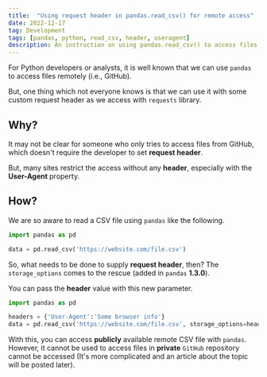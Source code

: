 ```yaml
---
title:  "Using request header in pandas.read_csv() for remote access"
date: 2022-12-17
tag: Development
tags: [pandas, python, read_csv, header, useragent]
description: An instruction on using pandas.read_csv() to access files remotely
---
```


For Python developers or analysts, it is well known that we can use `pandas` to access files remotely (i.e., GitHub). 

But, one thing which not everyone knows is that we can use it with some custom request header as we access with `requests` library.


## Why?

It may not be clear for someone who only tries to access files from GitHub, which doesn't require the developer to set **request header**.

But, many sites restrict the access without any **header**, especially with the **User-Agent** property.


## How?

We are so aware to read a CSV file using `pandas` like the following.

```py
import pandas as pd

data = pd.read_csv('https://website.com/file.csv')
```

So, what needs to be done to supply **request header**, then?
The `storage_options` comes to the rescue (added in `pandas` **1.3.0**).

You can pass the **header** value with this new parameter.

```py
import pandas as pd

headers = {'User-Agent':'Some browser info'}
data = pd.read_csv('https://website.com/file.csv', storage_options=headers)
```

With this, you can access **publicly** available remote CSV file with `pandas`. However, it cannot be used to access files in **private** `GitHub` repository cannot be accessed (It's more complicated and an article about the topic will be posted later).